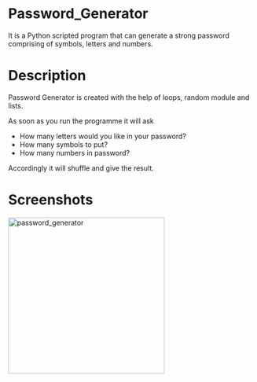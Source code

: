 # Password_Generator
It is a Python scripted program that can generate a strong password comprising of symbols, letters and numbers.

# Description
Password Generator is created with the help of loops, random module and lists.

As soon as you run the programme it will ask   
* How many letters would you like in your password? 
* How many symbols to put?
* How many numbers in password?


Accordingly it will shuffle and give the result.

# Screenshots

<img width="318" alt="password_generator" src="https://user-images.githubusercontent.com/103064401/185301519-5ab696e1-929d-42ef-b323-47d269b1842e.png">



